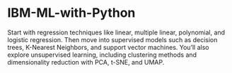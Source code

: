 # IBM-ML-with-Python
Start with regression techniques like linear, multiple linear, polynomial, and logistic regression. Then move into supervised models such as decision trees, K-Nearest Neighbors, and support vector machines. You’ll also explore unsupervised learning, including clustering methods and dimensionality reduction with PCA, t-SNE, and UMAP. 
